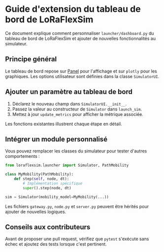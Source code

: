 # Guide d'extension du tableau de bord de LoRaFlexSim

Ce document explique comment personnaliser `launcher/dashboard.py` du tableau de
bord de LoRaFlexSim et ajouter de nouvelles fonctionnalités au simulateur.

## Principe général

Le tableau de bord repose sur [Panel](https://panel.holoviz.org/) pour
l'affichage et sur `plotly` pour les graphiques. Les options utilisateur sont
définies dans la classe `SimulatorUI`.

## Ajouter un paramètre au tableau de bord

1. Déclarez le nouveau champ dans `SimulatorUI.__init__`.
2. Passez la valeur au constructeur de `Simulator` dans `launch_sim`.
3. Mettez à jour `update_metrics` pour afficher la métrique associée.

Les fonctions existantes illustrent chaque étape en détail.

## Intégrer un module personnalisé

Vous pouvez remplacer les classes du simulateur pour tester d'autres
comportements :

```python
from loraflexsim.launcher import Simulator, PathMobility

class MyMobility(PathMobility):
    def step(self, node, dt):
        # Implémentation spécifique
        super().step(node, dt)

sim = Simulator(mobility_model=MyMobility(...))
```

Les fichiers `gateway.py`, `node.py` et `server.py` peuvent être hérités pour
ajouter de nouvelles logiques.

## Conseils aux contributeurs

Avant de proposer une pull request, vérifiez que `pytest` s'exécute sans échec et ajoutez des tests lorsque c'est pertinent.

